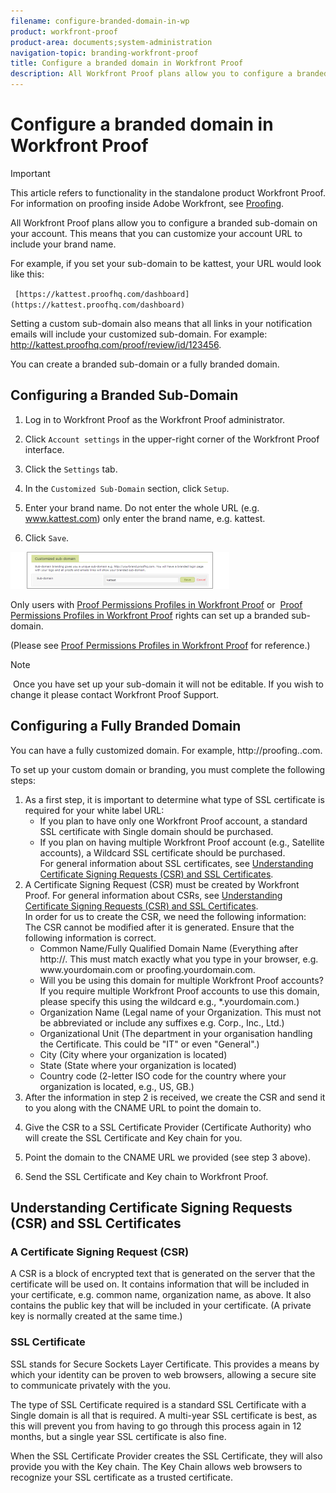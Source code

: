 ```yaml
---
filename: configure-branded-domain-in-wp
product: workfront-proof
product-area: documents;system-administration
navigation-topic: branding-workfront-proof
title: Configure a branded domain in Workfront Proof
description: All Workfront Proof plans allow you to configure a branded sub-domain on your account. This means that you can customize your account URL to include your brand name.
---
```


# Configure a branded domain in Workfront Proof

>[!IMPORTANT]
>
>This article refers to functionality in the standalone product Workfront Proof. For information on proofing inside Adobe Workfront, see [Proofing](../../../review-and-approve-work/proofing/proofing.md).

All Workfront Proof plans allow you to configure a branded sub-domain on your account. This means that you can customize your account URL to include your brand name.

For example, if you set your sub-domain to be kattest, your URL would look like this:

` [https://kattest.proofhq.com/dashboard](https://kattest.proofhq.com/dashboard)`

Setting a custom sub-domain also means that all links in your notification emails will include your customized sub-domain. For example: http://kattest.proofhq.com/proof/review/id/123456.

You can create a branded sub-domain or a fully branded domain.

## Configuring a Branded Sub-Domain

1. Log in to Workfront Proof as the Workfront Proof administrator.
1. Click `Account settings` in the upper-right corner of the Workfront Proof interface.
1. Click the `Settings` tab.
1. In the `Customized Sub-Domain` section, click `Setup`.

1. Enter your brand name. Do not enter the whole URL (e.g. www.kattest.com) only enter the brand name, e.g. kattest.
1. Click `Save`.

![branded_subdomain_setup.png](assets/branded-subdomain-setup-350x59.png)

Only users with [Proof Permissions Profiles in Workfront Proof](../../../workfront-proof/wp-acct-admin/account-settings/proof-perm-profiles-in-wp.md) or&nbsp; [Proof Permissions Profiles in Workfront Proof](../../../workfront-proof/wp-acct-admin/account-settings/proof-perm-profiles-in-wp.md) rights can set up a branded sub-domain.

(Please see [Proof Permissions Profiles in Workfront Proof](../../../workfront-proof/wp-acct-admin/account-settings/proof-perm-profiles-in-wp.md) for reference.)

>[!NOTE]
>
>&nbsp;Once you have set up your sub-domain it will not be editable. If you wish to change it please contact Workfront Proof Support.

## Configuring a Fully Branded Domain

You can have a fully customized domain. For example, http://proofing.<yourbrand>.com.

To set up your custom domain or branding, you must complete the following steps:

<ol> 
 <li value="1">As a first step, it is important to determine what type of SSL certificate is required for your white label URL:
  <ul>
   <li>If you plan to have only one Workfront Proof account, a standard SSL certificate with Single domain should be purchased.</li>
   <li>If you plan on having multiple Workfront Proof account (e.g., Satellite accounts), a Wildcard SSL certificate should be purchased.<br>For general information about SSL certificates, see <a href="#understanding-certificate-signing-requests-and-ssl-certificates" class="MCXref xref">Understanding Certificate Signing Requests (CSR) and SSL Certificates</a>.</li>
  </ul></li> 
 <li value="2">A Certificate Signing Request (CSR) must be created by Workfront Proof. For general information about CSRs, see <a href="#understanding-certificate-signing-requests-and-ssl-certificates" class="MCXref xref">Understanding Certificate Signing Requests (CSR) and SSL Certificates</a>.<br>In order for us to create the CSR, we need the following information:<br><note type="important">
    The CSR cannot be modified after it is generated. Ensure that the following information is correct.&nbsp;
  </note>
  <ul>
   <li><span class="bold">Common Name/Fully Qualified Domain Name</span> (Everything after http://. This must match exactly what you type in your browser, e.g. www.yourdomain.com or proofing.yourdomain.com.</li>
   <li><span class="bold">Will you be using this domain for multiple Workfront Proof accounts</span>? If you require multiple Workfront Proof accounts to use this domain, please specify this using the wildcard e.g., *.yourdomain.com.)</li>
   <li><span class="bold">Organization Name</span> (Legal name of your Organization. This must not be abbreviated or include any suffixes e.g. Corp., Inc., Ltd.)</li>
   <li><span class="bold">Organizational Unit</span> (The department in your organisation handling the Certificate. This could be "IT" or even "General".)</li>
   <li><span class="bold">City</span> (City where your organization is located)</li>
   <li><span class="bold">State</span> (State where your organization is located)</li>
   <li><span class="bold">Country code</span> (2-letter ISO code for the country where your organization is located, e.g., US, GB.)</li>
  </ul></li> 
 <li value="3">After the information in step 2 is received, we create the CSR and send it to you along with the CNAME URL&nbsp;to point the domain to.</li> 
 <li value="4"> <p>Give the CSR to a SSL Certificate Provider (Certificate Authority) who will create the SSL Certificate and Key chain for you.</p> </li> 
 <li value="5"> <p>Point the domain to the CNAME URL we provided (see step 3 above).</p> </li> 
 <li value="6"> <p>Send the SSL Certificate and Key chain to Workfront Proof.</p> </li> 
</ol>

## Understanding Certificate Signing Requests (CSR) and SSL Certificates

### A Certificate Signing Request (CSR)

A CSR&nbsp;is a block of encrypted text that is generated on the server that the certificate will be used on. It contains information that will be included in your certificate, e.g. common name, organization name, as above. It also contains the public key that will be included in your certificate. (A private key is normally created at the same time.)

### SSL Certificate

SSL stands for Secure Sockets Layer Certificate. This provides a means by which your identity can be proven to web browsers, allowing a secure site to communicate privately with the you.

The type of SSL Certificate required is a standard SSL Certificate with a Single domain is all that is required. A multi-year SSL certificate is best, as this will prevent you from having to go through this process again in 12 months, but a single year SSL certificate is also fine.

When the SSL Certificate Provider creates the SSL Certificate, they will also provide you with the Key chain. The Key Chain allows web browsers to recognize your SSL certificate as a trusted certificate.
